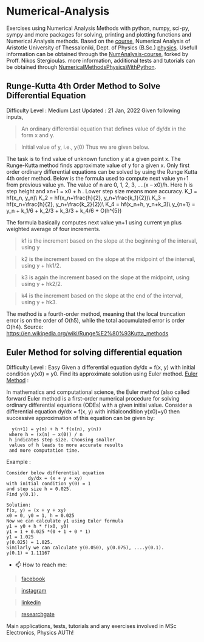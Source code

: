 # Numerical-Analysis
Exercises using Numerical Analysis Methods with python, numpy, sci-py, sympy and more packages for solving, printing and plotting functions and Numerical
Analysis methods. Based on the [course], Numerical Analysis of Aristotle University of Thessaloniki, Dept. of Physics (B.Sc.) [physics]. Usefull information can be obtained 
through the [NumAnalysis-course], forked by Proff. Nikos Stergioulas. more information, additional tests and tutorials can be obtained through [NumericalMethodsPhysicsWithPython].



## Runge-Kutta 4th Order Method to Solve Differential Equation
Difficulty Level : Medium
Last Updated : 21 Jan, 2022
Given following inputs, 

> An ordinary differential equation that defines value of dy/dx in the form x and y.

> Initial value of y, i.e., y(0)
Thus we are given below.

     
The task is to find value of unknown function y at a given point x.
The Runge-Kutta method finds approximate value of y for a given x. Only first order ordinary differential equations can be solved by using the Runge Kutta 4th order method.
Below is the formula used to compute next value yn+1 from previous value yn. The value of n are 0, 1, 2, 3, ….(x – x0)/h. Here h is step height and xn+1 = x0 + h
. Lower step size means more accuracy.
K_1 = hf(x_n, y_n)\\ K_2 = hf(x_n+\frac{h}{2}, y_n+\frac{k_1}{2})\\ K_3 = hf(x_n+\frac{h}{2}, y_n+\frac{k_2}{2})\\ K_4 = hf(x_n+h, y_n+k_3)\\ y_{n+1} = y_n + k_1/6 + k_2/3 + k_3/3 + k_4/6 + O(h^{5})

The formula basically computes next value yn+1 using current yn plus weighted average of four increments. 

> k1 is the increment based on the slope at the beginning of the interval, using y

> k2 is the increment based on the slope at the midpoint of the interval, using y + hk1/2.

> k3 is again the increment based on the slope at the midpoint, using using y + hk2/2.

> k4 is the increment based on the slope at the end of the interval, using y + hk3.

  The method is a fourth-order method, meaning that the local truncation error is on the order of O(h5), 
  while the total accumulated error is order O(h4).
Source: https://en.wikipedia.org/wiki/Runge%E2%80%93Kutta_methods


## Euler Method for solving differential equation
Difficulty Level : Easy
Given a differential equation dy/dx = f(x, y) with initial condition y(x0) = y0. Find its approximate solution using Euler method.
[Euler Method] : 
<p>In mathematics and computational science, the Euler method (also called forward 
Euler method is a first-order numerical procedure for solving ordinary differential 
equations (ODEs) with a given initial value. 
Consider a differential equation dy/dx = f(x, y) with initialcondition y(x0)=y0 
then successive approximation of this equation can be given by: </p>
 
      y(n+1) = y(n) + h * f(x(n), y(n)) 
     where h = (x(n) – x(0)) / n 
     h indicates step size. Choosing smaller 
     values of h leads to more accurate results 
     and more computation time. 
 
  
 

Example : 
 

    Consider below differential equation
            dy/dx = (x + y + xy)
    with initial condition y(0) = 1 
    and step size h = 0.025.
    Find y(0.1).
   
    Solution:
    f(x, y) = (x + y + xy)
    x0 = 0, y0 = 1, h = 0.025
    Now we can calculate y1 using Euler formula
    y1 = y0 + h * f(x0, y0)
    y1 = 1 + 0.025 *(0 + 1 + 0 * 1)
    y1 = 1.025
    y(0.025) = 1.025.
    Similarly we can calculate y(0.050), y(0.075), ....y(0.1).
    y(0.1) = 1.11167
    
    
    
    
    
    
 - 📫 How to reach me:

> [facebook]

> [instagram]

> [linkedin]

> [researchgate]

Main applications, tests, tutorials and any exercises involved in MSc Electronics, Physics AUTh!

> [course]: https://www.physics.auth.gr/courses/167
 
> [physics]: https://www.physics.auth.gr/courses/167

[NumAnalysis-course]: https://github.com/niksterg/NumAnalysis-course
      
<br>

[website]: https://www.geeksforgeeks.org/map-associative-containers-the-c-standard-template-library-stl/?ref=leftbar-rightbar
[facebook]: https://www.facebook.com/vagelis.tikas/
[instagram]: https://www.instagram.com/vaggelis_tikas/
[linkedin]: https://www.linkedin.com/notifications/
[researchgate]: https://www.researchgate.net/profile/Evangelos-Tikas

[NumericalMethodsPhysicsWithPython]: https://github.com/niksterg/NumericalMethodsPhysicsWithPython
[Euler Method]: https://en.wikipedia.org/wiki/Euler_method

